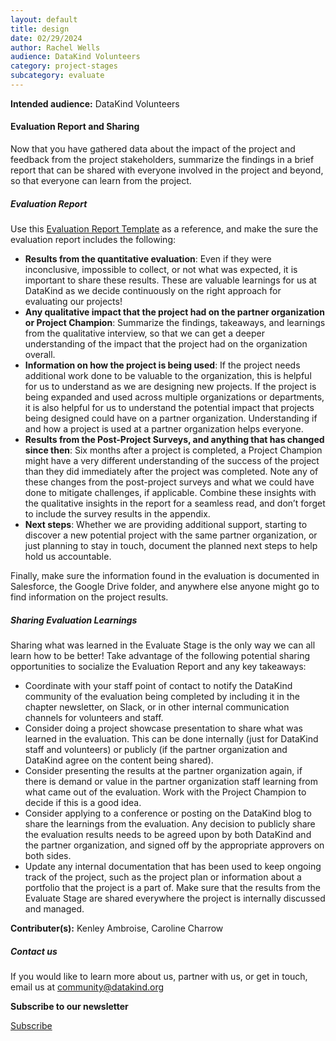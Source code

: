 ```yaml
---
layout: default
title: design
date: 02/29/2024
author: Rachel Wells
audience: DataKind Volunteers
category: project-stages
subcategory: evaluate
---
```





**Intended audience:**
DataKind Volunteers






#### Evaluation Report and Sharing


Now that you have gathered data about the impact of the project and feedback from the project stakeholders, summarize the findings in a brief report that can be shared with everyone involved in the project and beyond, so that everyone can learn from the project. 


##### Evaluation Report


Use this [Evaluation Report Template](https://docs.google.com/document/d/1fikp65aIxcWtViyMqEJeJ1Vm6_tFy-uqKKXeivPlkzg/edit?usp=sharing) as a reference, and make the sure the evaluation report includes the following: 


* **Results from the quantitative evaluation**: Even if they were inconclusive, impossible to collect, or not what was expected, it is important to share these results. These are valuable learnings for us at DataKind as we decide continuously on the right approach for evaluating our projects!
* **Any qualitative impact that the project had on the partner organization or Project Champion**: Summarize the findings, takeaways, and learnings from the qualitative interview, so that we can get a deeper understanding of the impact that the project had on the organization overall.
* **Information on how the project is being used**: If the project needs additional work done to be valuable to the organization, this is helpful for us to understand as we are designing new projects. If the project is being expanded and used across multiple organizations or departments, it is also helpful for us to understand the potential impact that projects being designed could have on a partner organization. Understanding if and how a project is used at a partner organization helps everyone.
* **Results from the Post\-Project Surveys, and anything that has changed since then**: Six months after a project is completed, a Project Champion might have a very different understanding of the success of the project than they did immediately after the project was completed. Note any of these changes from the post\-project surveys and what we could have done to mitigate challenges, if applicable. Combine these insights with the qualitative insights in the report for a seamless read, and don’t forget to include the survey results in the appendix.
* **Next steps**: Whether we are providing additional support, starting to discover a new potential project with the same partner organization, or just planning to stay in touch, document the planned next steps to help hold us accountable.


Finally, make sure the information found in the evaluation is documented in Salesforce, the Google Drive folder, and anywhere else anyone might go to find information on the project results.


##### Sharing Evaluation Learnings


Sharing what was learned in the Evaluate Stage is the only way we can all learn how to be better! Take advantage of the following potential sharing opportunities to socialize the Evaluation Report and any key takeaways:


* Coordinate with your staff point of contact to notify the DataKind community of the evaluation being completed by including it in the chapter newsletter, on Slack, or in other internal communication channels for volunteers and staff.
* Consider doing a project showcase presentation to share what was learned in the evaluation. This can be done internally (just for DataKind staff and volunteers) or publicly (if the partner organization and DataKind agree on the content being shared).
* Consider presenting the results at the partner organization again, if there is demand or value in the partner organization staff learning from what came out of the evaluation. Work with the Project Champion to decide if this is a good idea.
* Consider applying to a conference or posting on the DataKind blog to share the learnings from the evaluation. Any decision to publicly share the evaluation results needs to be agreed upon by both DataKind and the partner organization, and signed off by the appropriate approvers on both sides.
* Update any internal documentation that has been used to keep ongoing track of the project, such as the project plan or information about a portfolio that the project is a part of. Make sure that the results from the Evaluate Stage are shared everywhere the project is internally discussed and managed.



 **Contributer(s):** Kenley Ambroise, Caroline Charrow







##### Contact us


If you would like to learn more about us, partner with us, or get in touch, email us at community@datakind.org



 
**Subscribe to our newsletter**
  

[Subscribe](https://www.datakind.org/subscribe/)



